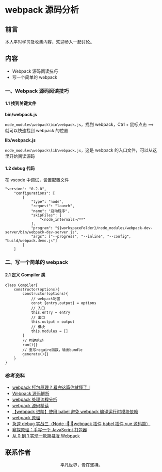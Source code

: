 # webpack 源码分析

## 前言

本人平时学习及收集内容，欢迎参入一起讨论。

## 内容

- Webpack 源码阅读技巧
- 写一个简单的 webpack

### 一、Webpack 源码阅读技巧

#### 1.1 找到关键文件

**bin/webpack.js**

`node_modules\webpack\bin\webpack.js`，找到 webpack，Ctrl + 鼠标点击 ==> 就可以快速找到 webpack 的位置

**lib/webpack.js**

`node_modules\webpack\lib\webpack.js`，这是 webpack 的入口文件，可以从这里开始阅读源码

#### 1.2 debug 代码

在 vscode 中调试，设置配置文件

```
"version": "0.2.0",
    "configurations": [
        {
            "type": "node",
            "request": "launch",
            "name": "启动程序",
            "skipFiles": [
                "<node_internals>/**"
            ],
            "program": "${workspaceFolder}/node_modules/webpack-dev-server/bin/webpack-dev-server.js",
            "args": ["--progress", "--inline", "--config", "build/webpack.demo.js"]
        }
    ]
```

### 二、写一个简单的 webpack

#### 2.1 定义 Compiler 类

```
class Compiler{
    constructor(options){
        constructor(options){
            // webpack配置
            const {entry,output} = options
            // 入口
            this.entry = entry
            // 出口
            this.output = output
            // 模块
            this.modules = []
        }
        // 构建启动
        run(){}
        // 重写require函数，输出bundle
        generate(){}
    }
}
```

### 参考资料

- [webpack 打包原理 ? 看完这篇你就懂了 !](https://juejin.im/post/5e116fce6fb9a047ea7472a6)
- [Webpack 源码解析](https://github.com/lihongxun945/diving-into-webpack)
- [webpack 处理流程分析](https://mp.weixin.qq.com/s/1BH90Nn6rfcOfywGpvWwhA)
- [webpack 源码精读](https://mp.weixin.qq.com/s/BuCRMzfmjSZKWk_zhEeVag)
- [【webpack 进阶】使用 babel 避免 webpack 编译运行时模块依赖](https://github.com/alienzhou/blog/issues/18)
- [webpack 原理](https://segmentfault.com/a/1190000015088834)
- [急速 debug 实战三（Node - webpack 插件,babel 插件,vue 源码篇）](https://juejin.im/post/5c6b6defe51d45798b51e4b2)
- [窥探原理：手写一个 JavaScript 打包器](https://juejin.im/post/5e04c935e51d4557ea02c097)
- [从 0 到 1 实现一款简易版 Webpack](https://juejin.im/post/5da56e34f265da5b932e73fa)

## 联系作者

<div align="center">
    <p>
        平凡世界，贵在坚持。
    </p>
    <img :src="$withBase('/about/contact.png')" />
</div>
